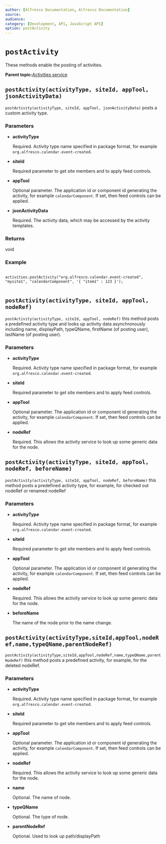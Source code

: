 ```yaml
---
author: [Alfresco Documentation, Alfresco Documentation]
source: 
audience: 
category: [Development, API, JavaScript API]
option: postActivity
---
```


# `postActivity`

These methods enable the posting of activities.

**Parent topic:**[Activities service](../references/API-JS-Activities.md)

## `postActivity(activityType, siteId, appTool, jsonActivityData)`

`postActivity(activityType, siteId, appTool, jsonActivityData)` posts a custom activity type.

### Parameters

-   **activityType**

    Required. Activity type name specified in package format, for example `org.alfresco.calendar.event-created`.

-   **siteId**

    Required parameter to get site members and to apply feed controls.

-   **appTool**

    Optional parameter. The application id or component id generating the activity, for example `calendarComponent`. If set, then feed controls can be applied.

-   **jsonActivityData**

    Required. The activity data, which may be accessed by the activity templates.


### Returns

void

### Example

```

activities.postActivity("org.alfresco.calendar.event-created", "mysite1", "calendarComponent", '{ "item1" : 123 }');        
        
```

## `postActivity(activityType, siteId, appTool, nodeRef)`

`postActivity(activityType, siteId, appTool, nodeRef)` this method posts a predefined activity type and looks up activity data asynchronously including name, displayPath, typeQName, firstName \(of posting user\), lastName \(of posting user\).

### Parameters

-   **activityType**

    Required. Activity type name specified in package format, for example `org.alfresco.calendar.event-created`.

-   **siteId**

    Required parameter to get site members and to apply feed controls.

-   **appTool**

    Optional parameter. The application id or component id generating the activity, for example `calendarComponent`. If set, then feed controls can be applied.

-   **nodeRef**

    Required. This allows the activity service to look up some generic data for the node.


## `postActivity(activityType, siteId, appTool, nodeRef, beforeName)`

`postActivity(activityType, siteId, appTool, nodeRef, beforeName)` this method posts a predefined activity type, for example, for checked out nodeRef or renamed nodeRef

### Parameters

-   **activityType**

    Required. Activity type name specified in package format, for example `org.alfresco.calendar.event-created`.

-   **siteId**

    Required parameter to get site members and to apply feed controls.

-   **appTool**

    Optional parameter. The application id or component id generating the activity, for example `calendarComponent`. If set, then feed controls can be applied.

-   **nodeRef**

    Required. This allows the activity service to look up some generic data for the node.

-   **beforeName**

    The name of the node prior to the name change.


## `postActivity(activityType,siteId,appTool,nodeRef,name,typeQName,parentNodeRef)`

`postActivity(activityType,siteId,appTool,nodeRef,name,typeQName,parentNodeRef)` this method posts a predefined activity, for example, for the deleted nodeRef.

### Parameters

-   **activityType**

    Required. Activity type name specified in package format, for example `org.alfresco.calendar.event-created`.

-   **siteId**

    Required parameter to get site members and to apply feed controls.

-   **appTool**

    Optional parameter. The application id or component id generating the activity, for example `calendarComponent`. If set, then feed controls can be applied.

-   **nodeRef**

    Required. This allows the activity service to look up some generic data for the node.

-   **name**

    Optional. The name of node.

-   **typeQName**

    Optional. The type of node.

-   **parentNodeRef**

    Optional. Used to look up path/displayPath


